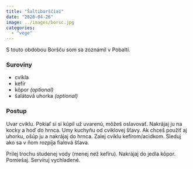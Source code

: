 ```yaml
---
title: "Šaltibarščiai"
date: "2020-04-26"
image: ../images/borsc.jpg
categories:
  - "vege"
---
```


S touto obdobou Boršču som sa zoznámil v Pobaltí.

### Suroviny
- cvikla
- kefír
- kôpor _(optional)_
- šalátová uhorka _(optional)_

### Postup
Uvar cviklu. Pokiaľ si si kúpil už uvarenú, môžeš oslavovať. Nakrájaj ju na kocky a hoď do hrnca. Umy kuchyňu od cviklovej šťavy. Ak chceš použiť aj uhorku, ošúp ju a nakrájaj do hrnca. Zalej cviklu kefírom/acidkom. Sleduj ako sa v ňom rozpíja fialová šťava.

Prilej trochu studenej vody (menej než kefíru). Nakrájaj do jedla kôpor. Pomiešaj. Servíruj vychladené.